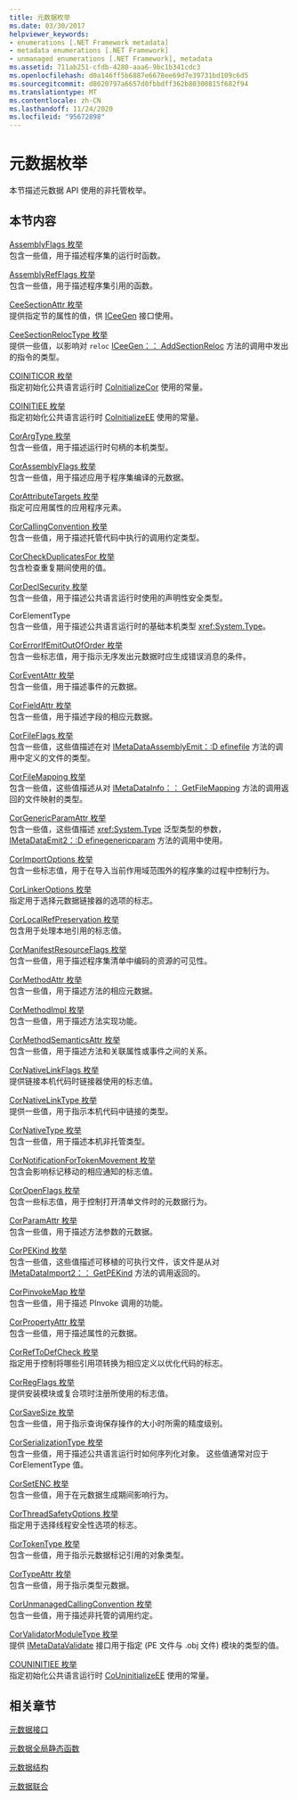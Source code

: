 ```yaml
---
title: 元数据枚举
ms.date: 03/30/2017
helpviewer_keywords:
- enumerations [.NET Framework metadata]
- metadata enumerations [.NET Framework]
- unmanaged enumerations [.NET Framework], metadata
ms.assetid: 711ab251-cfdb-4280-aaa6-9bc1b341cdc3
ms.openlocfilehash: d0a146ff5b6887e6678ee69d7e39731bd109c6d5
ms.sourcegitcommit: d8020797a6657d0fbbdff362b80300815f682f94
ms.translationtype: MT
ms.contentlocale: zh-CN
ms.lasthandoff: 11/24/2020
ms.locfileid: "95672898"
---
```

# <a name="metadata-enumerations"></a>元数据枚举

本节描述元数据 API 使用的非托管枚举。  
  
## <a name="in-this-section"></a>本节内容  

 [AssemblyFlags 枚举](assemblyflags-enumeration.md)  
 包含一些值，用于描述程序集的运行时函数。  
  
 [AssemblyRefFlags 枚举](assemblyrefflags-enumeration.md)  
 包含一些值，用于描述程序集引用的函数。  
  
 [CeeSectionAttr 枚举](ceesectionattr-enumeration.md)  
 提供指定节的属性的值，供 [ICeeGen](iceegen-interface.md) 接口使用。  
  
 [CeeSectionRelocType 枚举](ceesectionreloctype-enumeration.md)  
 提供一些值，以影响对 `reloc` [ICeeGen：： AddSectionReloc](iceegen-addsectionreloc-method.md) 方法的调用中发出的指令的类型。  
  
 [COINITICOR 枚举](coiniticor-enumeration.md)  
 指定初始化公共语言运行时 [CoInitializeCor](../hosting/coinitializecor-function.md) 使用的常量。  
  
 [COINITIEE 枚举](coinitiee-enumeration.md)  
 指定初始化公共语言运行时 [CoInitializeEE](../hosting/coinitializeee-function.md) 使用的常量。  
  
 [CorArgType 枚举](corargtype-enumeration.md)  
 包含一些值，用于描述运行时句柄的本机类型。  
  
 [CorAssemblyFlags 枚举](corassemblyflags-enumeration.md)  
 包含一些值，用于描述应用于程序集编译的元数据。  
  
 [CorAttributeTargets 枚举](corattributetargets-enumeration.md)  
 指定可应用属性的应用程序元素。  
  
 [CorCallingConvention 枚举](corcallingconvention-enumeration.md)  
 包含一些值，用于描述托管代码中执行的调用约定类型。  
  
 [CorCheckDuplicatesFor 枚举](corcheckduplicatesfor-enumeration.md)  
 包含检查重复期间使用的值。  
  
 [CorDeclSecurity 枚举](cordeclsecurity-enumeration.md)  
 包含一些值，用于描述公共语言运行时使用的声明性安全类型。  
  
 CorElementType  
 包含一些值，用于描述公共语言运行时的基础本机类型 <xref:System.Type>。  
  
 [CorErrorIfEmitOutOfOrder 枚举](corerrorifemitoutoforder-enumeration.md)  
 包含一些标志值，用于指示无序发出元数据时应生成错误消息的条件。  
  
 [CorEventAttr 枚举](coreventattr-enumeration.md)  
 包含一些值，用于描述事件的元数据。  
  
 [CorFieldAttr 枚举](corfieldattr-enumeration.md)  
 包含一些值，用于描述字段的相应元数据。  
  
 [CorFileFlags 枚举](corfileflags-enumeration.md)  
 包含一些值，这些值描述在对 [IMetaDataAssemblyEmit：:D efinefile](imetadataassemblyemit-definefile-method.md) 方法的调用中定义的文件的类型。  
  
 [CorFileMapping 枚举](corfilemapping-enumeration.md)  
 包含一些值，这些值描述从对 [IMetaDataInfo：： GetFileMapping](imetadatainfo-getfilemapping-method.md) 方法的调用返回的文件映射的类型。  
  
 [CorGenericParamAttr 枚举](corgenericparamattr-enumeration.md)  
 包含一些值，这些值描述 <xref:System.Type> 泛型类型的参数， [IMetaDataEmit2：:D efinegenericparam](imetadataemit2-definegenericparam-method.md) 方法的调用中使用。  
  
 [CorImportOptions 枚举](corimportoptions-enumeration.md)  
 包含一些标志值，用于在导入当前作用域范围外的程序集的过程中控制行为。  
  
 [CorLinkerOptions 枚举](corlinkeroptions-enumeration.md)  
 指定用于选择元数据链接器的选项的标志。  
  
 [CorLocalRefPreservation 枚举](corlocalrefpreservation-enumeration.md)  
 包含用于处理本地引用的标志值。  
  
 [CorManifestResourceFlags 枚举](cormanifestresourceflags-enumeration.md)  
 包含一些值，用于描述程序集清单中编码的资源的可见性。  
  
 [CorMethodAttr 枚举](cormethodattr-enumeration.md)  
 包含一些值，用于描述方法的相应元数据。  
  
 [CorMethodImpl 枚举](cormethodimpl-enumeration.md)  
 包含一些值，用于描述方法实现功能。  
  
 [CorMethodSemanticsAttr 枚举](cormethodsemanticsattr-enumeration.md)  
 包含一些值，用于描述方法和关联属性或事件之间的关系。  
  
 [CorNativeLinkFlags 枚举](cornativelinkflags-enumeration.md)  
 提供链接本机代码时链接器使用的标志值。  
  
 [CorNativeLinkType 枚举](cornativelinktype-enumeration.md)  
 提供一些值，用于指示本机代码中链接的类型。  
  
 [CorNativeType 枚举](cornativetype-enumeration.md)  
 包含一些值，用于描述本机非托管类型。  
  
 [CorNotificationForTokenMovement 枚举](cornotificationfortokenmovement-enumeration.md)  
 包含会影响标记移动的相应通知的标志值。  
  
 [CorOpenFlags 枚举](coropenflags-enumeration.md)  
 包含一些标志值，用于控制打开清单文件时的元数据行为。  
  
 [CorParamAttr 枚举](corparamattr-enumeration.md)  
 包含一些值，用于描述方法参数的元数据。  
  
 [CorPEKind 枚举](corpekind-enumeration.md)  
 包含一些值，这些值描述可移植的可执行文件，该文件是从对 [IMetaDataImport2：： GetPEKind](imetadataimport2-getpekind-method.md) 方法的调用返回的。  
  
 [CorPinvokeMap 枚举](corpinvokemap-enumeration.md)  
 包含一些值，用于描述 PInvoke 调用的功能。  
  
 [CorPropertyAttr 枚举](corpropertyattr-enumeration.md)  
 包含一些值，用于描述属性的元数据。  
  
 [CorRefToDefCheck 枚举](correftodefcheck-enumeration.md)  
 指定用于控制将哪些引用项转换为相应定义以优化代码的标志。  
  
 [CorRegFlags 枚举](corregflags-enumeration.md)  
 提供安装模块或复合项时注册所使用的标志值。  
  
 [CorSaveSize 枚举](corsavesize-enumeration.md)  
 包含一些值，用于指示查询保存操作的大小时所需的精度级别。  
  
 [CorSerializationType 枚举](corserializationtype-enumeration.md)  
 包含一些值，用于描述公共语言运行时如何序列化对象。 这些值通常对应于 CorElementType 值。  
  
 [CorSetENC 枚举](corsetenc-enumeration.md)  
 包含一些值，用于在元数据生成期间影响行为。  
  
 [CorThreadSafetyOptions 枚举](corthreadsafetyoptions-enumeration.md)  
 指定用于选择线程安全性选项的标志。  
  
 [CorTokenType 枚举](cortokentype-enumeration.md)  
 包含一些值，用于指示元数据标记引用的对象类型。  
  
 [CorTypeAttr 枚举](cortypeattr-enumeration.md)  
 包含一些值，用于指示类型元数据。  
  
 [CorUnmanagedCallingConvention 枚举](corunmanagedcallingconvention-enumeration.md)  
 包含一些值，用于描述非托管的调用约定。  
  
 [CorValidatorModuleType 枚举](corvalidatormoduletype-enumeration.md)  
 提供 [IMetaDataValidate](imetadatavalidate-interface.md) 接口用于指定 (PE 文件与 .obj 文件) 模块的类型的值。  
  
 [COUNINITIEE 枚举](couninitiee-enumeration.md)  
 指定初始化公共语言运行时 [CoUninitializeEE](../hosting/couninitializeee-function.md) 使用的常量。  
  
## <a name="related-sections"></a>相关章节  

 [元数据接口](metadata-interfaces.md)  
  
 [元数据全局静态函数](metadata-global-static-functions.md)  
  
 [元数据结构](metadata-structures.md)  
  
 [元数据联合](metadata-unions.md)
